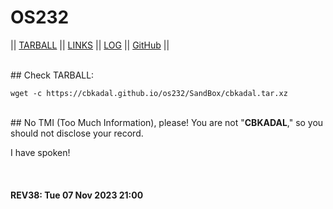 # OS232

|| [TARBALL](SandBox/cbkadal.tar.xz) || [LINKS](LINKS/) || [LOG](TXT/mylog.txt) || [GitHub](https://github.com/cbkadal/os232/) ||

<br>
## Check TARBALL:

```
wget -c https://cbkadal.github.io/os232/SandBox/cbkadal.tar.xz

```

<br>
## No TMI (Too Much Information), please! 
You are not "<b>CBKADAL</b>," so you should not disclose your record.

I have spoken!

<br><b>
#### REV38: Tue 07 Nov 2023 21:00
<br>
